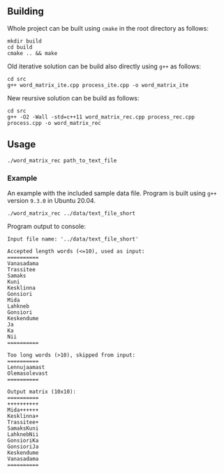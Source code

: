 ## Building

Whole project can be built using `cmake` in the root directory as follows:
```
mkdir build
cd build
cmake .. && make
```

Old iterative solution can be build also directly using `g++` as follows:
```
cd src
g++ word_matrix_ite.cpp process_ite.cpp -o word_matrix_ite
```

New reursive solution can be build as follows:
```
cd src
g++ -O2 -Wall -std=c++11 word_matrix_rec.cpp process_rec.cpp process.cpp -o word_matrix_rec
```

## Usage
```
./word_matrix_rec path_to_text_file
```

### Example
An example with the included sample data file. Program is built using `g++` version `9.3.0` in Ubuntu 20.04.
```
./word_matrix_rec ../data/text_file_short
```

Program output to console:
```
Input file name: '../data/text_file_short'

Accepted length words (<=10), used as input:
==========
Vanasadama
Trassitee
Samaks
Kuni
Kesklinna
Gonsiori
Mida
Lahkneb
Gonsiori
Keskendume
Ja
Ka
Nii
==========

Too long words (>10), skipped from input:
==========
Lennujaamast
Olemasolevast
==========

Output matrix (10x10):
==========
++++++++++
Mida++++++
Kesklinna+
Trassitee+
SamaksKuni
LahknebNii
GonsioriKa
GonsioriJa
Keskendume
Vanasadama
==========
```
